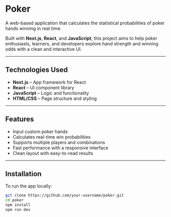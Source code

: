 # Poker

A web-based application that calculates the statistical probabilities of poker hands winning in real time.

Built with **Next.js**, **React**, and **JavaScript**, this project aims to help poker enthusiasts, learners, and developers explore hand strength and winning odds with a clean and interactive UI.

---

## Technologies Used

- **Next.js** – App framework for React
- **React** – UI component library
- **JavaScript** – Logic and functionality
- **HTML/CSS** – Page structure and styling

---

## Features

- Input custom poker hands
- Calculates real-time win probabilities
- Supports multiple players and combinations
- Fast performance with a responsive interface
- Clean layout with easy-to-read results

---

## Installation

To run the app locally:

```bash
git clone https://github.com/your-username/poker.git
cd poker
npm install
npm run dev
